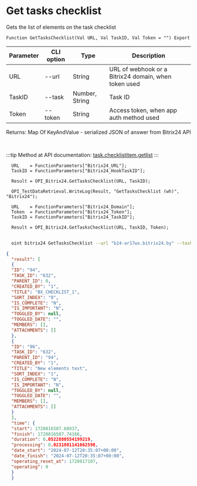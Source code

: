 ﻿---
sidebar_position: 4
---

# Get tasks checklist
 Gets the list of elements on the task checklist



`Function GetTasksChecklist(Val URL, Val TaskID, Val Token = "") Export`

  | Parameter | CLI option | Type | Description |
  |-|-|-|-|
  | URL | --url | String | URL of webhook or a Bitrix24 domain, when token used |
  | TaskID | --task | Number, String | Task ID |
  | Token | --token | String | Access token, when app auth method used |

  
  Returns:  Map Of KeyAndValue - serialized JSON of answer from Bitrix24 API

<br/>

:::tip
Method at API documentation: [task.checklistitem.getlist](https://dev.1c-bitrix.ru/rest_help/tasks/task/checklistitem/getlist.php)
:::
<br/>


```bsl title="Code example"
  URL    = FunctionParameters["Bitrix24_URL"];
  TaskID = FunctionParameters["Bitrix24_HookTaskID"];
  
  Result = OPI_Bitrix24.GetTasksChecklist(URL, TaskID);
  
  OPI_TestDataRetrieval.WriteLog(Result, "GetTasksChecklist (wh)", "Bitrix24");
  
  URL    = FunctionParameters["Bitrix24_Domain"];
  Token  = FunctionParameters["Bitrix24_Token"];
  TaskID = FunctionParameters["Bitrix24_TaskID"];
  
  Result = OPI_Bitrix24.GetTasksChecklist(URL, TaskID, Token);
```



```sh title="CLI command example"
    
  oint bitrix24 GetTasksChecklist --url "b24-ar17wx.bitrix24.by" --task "1080" --token "fe3fa966006e9f06006b12e400000001000..."

```

```json title="Result"
{
  "result": [
  {
  "ID": "94",
  "TASK_ID": "632",
  "PARENT_ID": 0,
  "CREATED_BY": "1",
  "TITLE": "BX_CHECKLIST_1",
  "SORT_INDEX": "0",
  "IS_COMPLETE": "N",
  "IS_IMPORTANT": "N",
  "TOGGLED_BY": null,
  "TOGGLED_DATE": "",
  "MEMBERS": [],
  "ATTACHMENTS": []
  },
  {
  "ID": "96",
  "TASK_ID": "632",
  "PARENT_ID": "94",
  "CREATED_BY": "1",
  "TITLE": "New elements text",
  "SORT_INDEX": "1",
  "IS_COMPLETE": "N",
  "IS_IMPORTANT": "N",
  "TOGGLED_BY": null,
  "TOGGLED_DATE": "",
  "MEMBERS": [],
  "ATTACHMENTS": []
  }
  ],
  "time": {
  "start": 1720816507.68937,
  "finish": 1720816507.74166,
  "duration": 0.0522880554199219,
  "processing": 0.0231881141662598,
  "date_start": "2024-07-12T20:35:07+00:00",
  "date_finish": "2024-07-12T20:35:07+00:00",
  "operating_reset_at": 1720817107,
  "operating": 0
  }
  }
```
